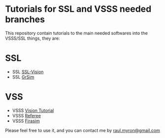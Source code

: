 # Tutorials for SSL and VSSS needed branches

This repository contain tutorials to the main needed softwares into the VSSS/SSL things, they are:

# SSL
* SSL [SSL-Vision](tutorialsslvision.md)
* SSL [GrSim](GrSim.md)

# VSS
* VSSS [Vision Tutorial](tutorialvision.md)
* VSSS [Referee](tutorialreferee.md)
* VSSS [Firasim](tutorialfirasim.md)

Please feel free to use it, and you can contact me by raul.myron@gmail.com

